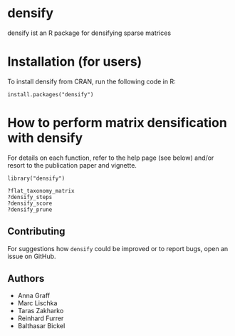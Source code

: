 # densify

densify ist an R package for densifying sparse matrices 


# Installation (for users)

To install densify from CRAN, run the following code in R:

~~~~
install.packages("densify")
~~~~

# How to perform matrix densification with densify

For details on each function, refer to the help page (see below) and/or resort to the publication paper and vignette. 
~~~~
library("densify")

?flat_taxonomy_matrix
?densify_steps
?densify_score
?densify_prune
~~~~

## Contributing

For suggestions how `densify` could be improved or to report bugs, open an issue on GitHub. 

## Authors
- Anna Graff
- Marc Lischka
- Taras Zakharko
- Reinhard Furrer
- Balthasar Bickel
